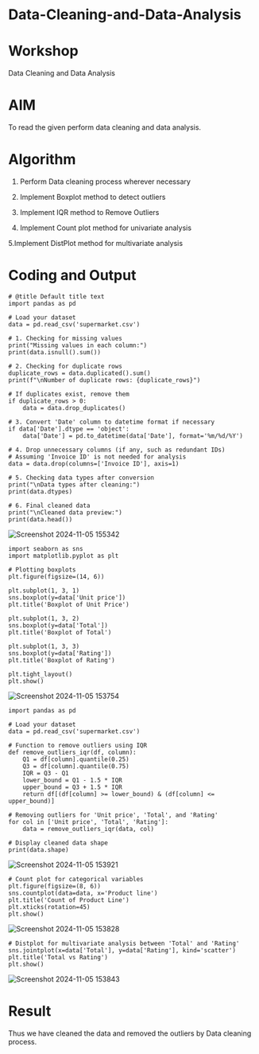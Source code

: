 # Data-Cleaning-and-Data-Analysis
# Workshop
Data Cleaning and Data Analysis

# AIM
To read the given perform data cleaning and data analysis.

# Algorithm
1. Perform Data cleaning process wherever necessary

2. Implement Boxplot method to detect outliers

3. Implement IQR method to Remove Outliers 

4. Implement Count plot method for univariate analysis

5.Implement DistPlot method for multivariate analysis

# Coding and Output
~~~
# @title Default title text
import pandas as pd

# Load your dataset
data = pd.read_csv('supermarket.csv')

# 1. Checking for missing values
print("Missing values in each column:")
print(data.isnull().sum())

# 2. Checking for duplicate rows
duplicate_rows = data.duplicated().sum()
print(f"\nNumber of duplicate rows: {duplicate_rows}")

# If duplicates exist, remove them
if duplicate_rows > 0:
    data = data.drop_duplicates()

# 3. Convert 'Date' column to datetime format if necessary
if data['Date'].dtype == 'object':
    data['Date'] = pd.to_datetime(data['Date'], format='%m/%d/%Y')

# 4. Drop unnecessary columns (if any, such as redundant IDs)
# Assuming 'Invoice ID' is not needed for analysis
data = data.drop(columns=['Invoice ID'], axis=1)

# 5. Checking data types after conversion
print("\nData types after cleaning:")
print(data.dtypes)

# 6. Final cleaned data
print("\nCleaned data preview:")
print(data.head())
~~~
![Screenshot 2024-11-05 155342](https://github.com/user-attachments/assets/f92a982c-12b0-4953-ae2a-48aada423ecb)

~~~
import seaborn as sns
import matplotlib.pyplot as plt

# Plotting boxplots
plt.figure(figsize=(14, 6))

plt.subplot(1, 3, 1)
sns.boxplot(y=data['Unit price'])
plt.title('Boxplot of Unit Price')

plt.subplot(1, 3, 2)
sns.boxplot(y=data['Total'])
plt.title('Boxplot of Total')

plt.subplot(1, 3, 3)
sns.boxplot(y=data['Rating'])
plt.title('Boxplot of Rating')

plt.tight_layout()
plt.show()

~~~
![Screenshot 2024-11-05 153754](https://github.com/user-attachments/assets/5a795da6-1a9f-40db-9a3c-5bcc972e51e3)

~~~
import pandas as pd

# Load your dataset
data = pd.read_csv('supermarket.csv')

# Function to remove outliers using IQR
def remove_outliers_iqr(df, column):
    Q1 = df[column].quantile(0.25)
    Q3 = df[column].quantile(0.75)
    IQR = Q3 - Q1
    lower_bound = Q1 - 1.5 * IQR
    upper_bound = Q3 + 1.5 * IQR
    return df[(df[column] >= lower_bound) & (df[column] <= upper_bound)]

# Removing outliers for 'Unit price', 'Total', and 'Rating'
for col in ['Unit price', 'Total', 'Rating']:
    data = remove_outliers_iqr(data, col)

# Display cleaned data shape
print(data.shape)

~~~
![Screenshot 2024-11-05 153921](https://github.com/user-attachments/assets/8aea8342-9cf2-4da3-aafb-2702f6552f61)

~~~
# Count plot for categorical variables
plt.figure(figsize=(8, 6))
sns.countplot(data=data, x='Product line')
plt.title('Count of Product Line')
plt.xticks(rotation=45)
plt.show()

~~~
![Screenshot 2024-11-05 153828](https://github.com/user-attachments/assets/17f6d784-085b-4901-8a12-32631d220057)

~~~
# Distplot for multivariate analysis between 'Total' and 'Rating'
sns.jointplot(x=data['Total'], y=data['Rating'], kind='scatter')
plt.title('Total vs Rating')
plt.show()

~~~
![Screenshot 2024-11-05 153843](https://github.com/user-attachments/assets/e2294d12-a720-4a7a-a933-0ac018bbe136)


# Result
 Thus we have cleaned the data and removed the outliers by  Data cleaning process.
